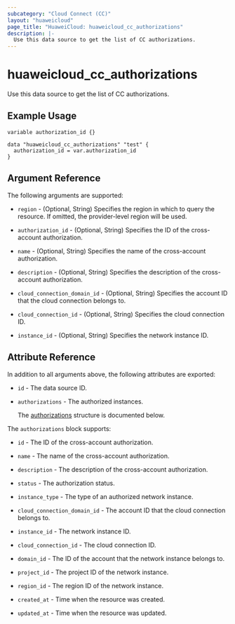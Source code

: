 ```yaml
---
subcategory: "Cloud Connect (CC)"
layout: "huaweicloud"
page_title: "HuaweiCloud: huaweicloud_cc_authorizations"
description: |-
  Use this data source to get the list of CC authorizations.
---
```


# huaweicloud_cc_authorizations

Use this data source to get the list of CC authorizations.

## Example Usage

```hcl
variable authorization_id {}

data "huaweicloud_cc_authorizations" "test" {
  authorization_id = var.authorization_id
}
```

## Argument Reference

The following arguments are supported:

* `region` - (Optional, String) Specifies the region in which to query the resource.
  If omitted, the provider-level region will be used.

* `authorization_id` - (Optional, String) Specifies the ID of the cross-account authorization.

* `name` - (Optional, String) Specifies the name of the cross-account authorization.

* `description` - (Optional, String) Specifies the description of the cross-account authorization.

* `cloud_connection_domain_id` - (Optional, String) Specifies the account ID that the cloud connection belongs to.

* `cloud_connection_id` - (Optional, String) Specifies the cloud connection ID.

* `instance_id` - (Optional, String) Specifies the network instance ID.

## Attribute Reference

In addition to all arguments above, the following attributes are exported:

* `id` - The data source ID.

* `authorizations` - The authorized instances.

  The [authorizations](#authorizations_struct) structure is documented below.

<a name="authorizations_struct"></a>
The `authorizations` block supports:

* `id` - The ID of the cross-account authorization.

* `name` - The name of the cross-account authorization.

* `description` - The description of the cross-account authorization.

* `status` - The authorization status.

* `instance_type` - The type of an authorized network instance.

* `cloud_connection_domain_id` - The account ID that the cloud connection belongs to.

* `instance_id` - The network instance ID.

* `cloud_connection_id` - The cloud connection ID.

* `domain_id` - The ID of the account that the network instance belongs to.

* `project_id` - The project ID of the network instance.

* `region_id` - The region ID of the network instance.

* `created_at` - Time when the resource was created.

* `updated_at` - Time when the resource was updated.
